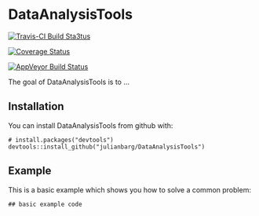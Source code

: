 <!-- README.md is generated from README.Rmd. Please edit that file -->
DataAnalysisTools
=================

[![Travis-CI Build
Sta3tus](https://travis-ci.org/julianbarg/DataAnalysisTools.png?branch=master)](https://travis-ci.org/julianbarg/DataAnalysisTools)

[![Coverage
Status](https://coveralls.io/repos/github/julianbarg/DataAnalysisTools/badge.svg?branch=master&service=github)](https://coveralls.io/github/julianbarg/DataAnalysisTools?branch=master)

[![AppVeyor Build
Status](https://ci.appveyor.com/api/projects/status/github/julianbarg/DataAnalysisTools?branch=master&svg=true)](https://ci.appveyor.com/project/julianbarg/DataAnalysisTools)

The goal of DataAnalysisTools is to ...

Installation
------------

You can install DataAnalysisTools from github with:

    # install.packages("devtools")
    devtools::install_github("julianbarg/DataAnalysisTools")

Example
-------

This is a basic example which shows you how to solve a common problem:

    ## basic example code
